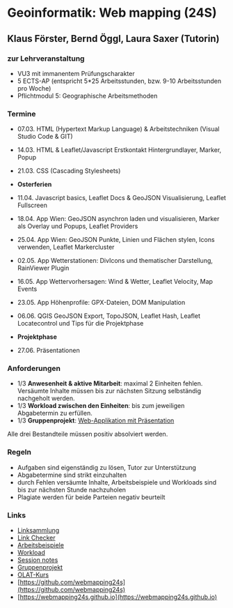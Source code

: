 # Geoinformatik: Web mapping (24S)

## Klaus Förster, Bernd Öggl, Laura Saxer (Tutorin)

### zur Lehrveranstaltung

* VU3 mit immanentem Prüfungscharakter
* 5 ECTS-AP (entspricht 5*25 Arbeitsstunden, bzw. 9-10 Arbeitsstunden pro Woche)
* Pflichtmodul 5: Geographische Arbeitsmethoden

### Termine

* 07.03. HTML (Hypertext Markup Language) & Arbeitstechniken (Visual Studio Code & GIT)
* 14.03. HTML & Leaflet/Javascript Erstkontakt Hintergrundlayer, Marker, Popup
* 21.03. CSS (Cascading Stylesheets)
* **Osterferien**

* 11.04. Javascript basics, Leaflet Docs & GeoJSON Visualisierung, Leaflet Fullscreen
* 18.04. App Wien: GeoJSON asynchron laden und visualisieren, Marker als Overlay und Popups, Leaflet Providers
* 25.04. App Wien: GeoJSON Punkte, Linien und Flächen stylen, Icons verwenden, Leaflet Markercluster
* 02.05. App Wetterstationen: DivIcons und thematischer Darstellung, RainViewer Plugin
* 16.05. App Wettervorhersagen: Wind & Wetter, Leaflet Velocity, Map Events
* 23.05. App Höhenprofile: GPX-Dateien, DOM Manipulation
* 06.06. QGIS GeoJSON Export, TopoJSON, Leaflet Hash, Leaflet Locatecontrol und Tips für die Projektphase

* **Projektphase**

* 27.06.  Präsentationen

### Anforderungen

* 1/3 **Anwesenheit & aktive Mitarbeit**: maximal 2 Einheiten fehlen. Versäumte Inhalte müssen bis zur nächsten Sitzung selbständig nachgeholt werden.
* 1/3 **Workload zwischen den Einheiten**: bis zum jeweiligen Abgabetermin zu erfüllen.
* 1/3 **Gruppenprojekt**: [Web-Applikation mit Präsentation](https://webmapping24s.github.io/projects)

Alle drei Bestandteile müssen positiv absolviert werden.

### Regeln

* Aufgaben sind eigenständig zu lösen, Tutor zur Unterstützung
* Abgabetermine sind strikt einzuhalten
* durch Fehlen versäumte Inhalte, Arbeitsbeispiele und Workloads sind bis zur nächsten Stunde nachzuholen
* Plagiate werden für beide Parteien negativ beurteilt

### Links

* [Linksammlung](https://webmapping24s.github.io/links)
* [Link Checker](https://webmapping24s.github.io/linkchecker.html)
* [Arbeitsbeispiele](https://webmapping24s.github.io/examples)
* [Workload](https://webmapping24s.github.io/workload/index)
* [Session notes](https://webmapping24s.github.io/notes/index)
* [Gruppenprojekt](https://webmapping24s.github.io/projects)
* [OLAT-Kurs](https://lms.uibk.ac.at/url/RepositoryEntry/5577048104)
* [https://github.com/webmapping24s](https://github.com/webmapping24s)
* [https://webmapping24s.github.io](https://webmapping24s.github.io)
